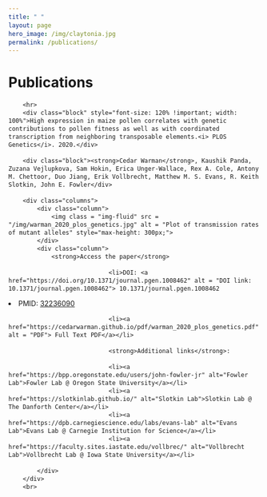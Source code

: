 ```yaml
---
title: " "
layout: page
hero_image: /img/claytonia.jpg
permalink: /publications/
---
```

<h1>Publications</h1>
<div class="container-fluid">

        <hr>
        <div class="block" style="font-size: 120% !important; width: 100%">High expression in maize pollen correlates with genetic contributions to pollen fitness as well as with coordinated transcription from neighboring transposable elements.<i> PLOS Genetics</i>. 2020.</div>

        <div class="block"><strong>Cedar Warman</strong>, Kaushik Panda, Zuzana Vejlupkova, Sam Hokin, Erica Unger-Wallace, Rex A. Cole, Antony M. Chettoor, Duo Jiang, Erik Vollbrecht, Matthew M. S. Evans, R. Keith Slotkin, John E. Fowler</div>

        <div class="columns">
            <div class="column">
                <img class = "img-fluid" src = "/img/warman_2020_plos_genetics.jpg" alt = "Plot of transmission rates of mutant alleles" style="max-height: 300px;">
            </div>
            <div class="column">
                <strong>Access the paper</strong>

                                <li>DOI: <a href="https://doi.org/10.1371/journal.pgen.1008462" alt = "DOI link: 10.1371/journal.pgen.1008462"> 10.1371/journal.pgen.1008462
</a></li>
                    <li>PMID: <a href="https://pubmed.ncbi.nlm.nih.gov/32236090/" alt = "pubmed link: 32236090"> 32236090</a></li>

                                <li><a href="https://cedarwarman.github.io/pdf/warman_2020_plos_genetics.pdf" alt = "PDF"> Full Text PDF</a></li>

                                <strong>Additional links</strong>:

                                <li><a href="https://bpp.oregonstate.edu/users/john-fowler-jr" alt="Fowler Lab">Fowler Lab @ Oregon State University</a></li>
                                <li><a href="https://slotkinlab.github.io/" alt="Slotkin Lab">Slotkin Lab @ The Danforth Center</a></li>
                                <li><a href="https://dpb.carnegiescience.edu/labs/evans-lab" alt="Evans Lab">Evans Lab @ Carnegie Institution for Science</a></li>
                                <li><a href="https://faculty.sites.iastate.edu/vollbrec/" alt="Vollbrecht Lab">Vollbrecht Lab @ Iowa State University</a></li>

            </div>
        </div>
        <br>
</div>
